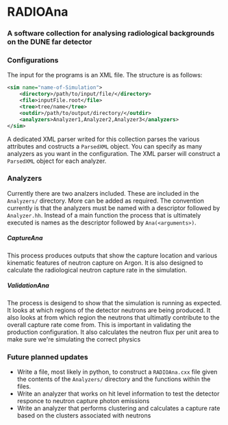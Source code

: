 # RADIOAna
### A software collection for analysing radiological backgrounds on the DUNE far detector

### Configurations
The input for the programs is an XML file. The structure is as follows:
```xml
<sim name="name-of-Simulation">
    <directory>/path/to/input/file/</directory>
    <file>inputFile.root</file>
    <tree>tree/name</tree>
    <outdir>/path/to/output/directory/</outdir>
    <analyzers>Analyzer1,Analyzer2,Analyzer3</analyzers>
</sim>
```
A dedicated XML parser writed for this collection parses the various attributes and costructs a `ParsedXML` object. You can specify as many analyzers as you want in the configuration. The XML parser will construct a `ParsedXML` object for each analyzer.

### Analyzers
Currently there are two analzers included. These are included in the `Analyzers/` directory. More can be added as required. The convention currently is that the analyzers must be named with a descriptor followed by `Analyzer.hh`. Instead of a main function the process that is ultimately executed is names as the descriptor followed by `Ana(<arguments>)`.
##### CaptureAna
This process produces outputs that show the capture location and various kinematic features of neutron capture on Argon. It is also designed to calculate the radiological neutron capture rate in the simulation.
##### ValidationAna
The process is desigend to show that the simulation is running as expected. It looks at which regions of the detector neutrons are being produced. It also looks at from which region the neutrons that ultimatly contribute to the overall capture rate come from. This is important in validating the production configuration. It also calculates the neutron flux per unit area to make sure we're simulating the correct physics

### Future planned updates
- Write a file, most likely in python, to construct a `RADIOAna.cxx` file given the contents of the `Analyzers/` directory and the functions within the files.
- Write an analyzer that works on hit level information to test the detector responce to neutron capture photon emissions
- Write an analyzer that performs clustering and calculates a capture rate based on the clusters associated with neutrons
